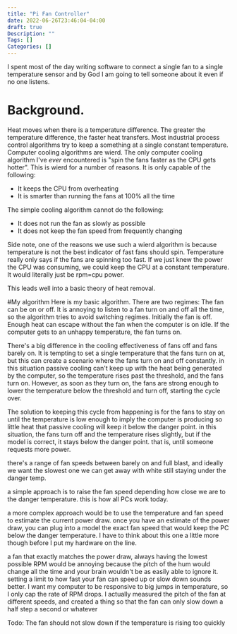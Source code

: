 ```yaml
---
title: "Pi Fan Controller"
date: 2022-06-26T23:46:04-04:00
draft: true
Description: ""
Tags: []
Categories: []
---
```


I spent most of the day writing software to connect a single fan to a single temperature sensor and by God I am going to tell someone about it even if no one listens.

# Background.
Heat moves when there is a temperature difference.
The greater the temperature difference, the faster heat transfers.
Most industrial process control algorithms try to keep a something at a single constant temperature.
Computer cooling algorithms are wierd.
The only computer cooling algorithm I've *ever* encountered is "spin the fans faster as the CPU gets hotter".
This is wierd for a number of reasons.
It is only capable of the following:

* It keeps the CPU from overheating
* It is smarter than running the fans at 100% all the time

The simple cooling algorithm cannot do the following:

* It does not run the fan as slowly as possible
* It does not keep the fan speed from frequently changing


Side note, one of the reasons we use such a wierd algorithm is because temperature is not the best indicator of fast fans should spin.
Temperature really only says if the fans are spinning too fast.
If we just knew the power the CPU was consuming, we could keep the CPU at a constant temperature.
It would literally just be rpm=cpu power.

This leads well into a basic theory of heat removal.

#My algorithm
Here is my basic algorithm.
There are two regimes: The fan can be on or off.
It is annoying to listen to a fan turn on and off all the time, so the algorithm tries to avoid switching regimes.
Initially the fan is off.
Enough heat can escape without the fan when the computer is on idle.
If the computer gets to an unhappy temperature, the fan turns on.

There's a big difference in the cooling effectiveness of fans off and fans barely on.
It is tempting to set a single temperature that the fans turn on at, but this can create a scenario where the fans turn on and off constantly.
in this situation passive cooling can't keep up with the heat being generated by the computer, so the temperature rises past the threshold, and the fans turn on.
However, as soon as they turn on, the fans are strong enough to lower the temperature below the threshold and turn off, starting the cycle over.

The solution to keeping this cycle from happening is for the fans to stay on until the temperature is low enough to imply the computer is producing so little heat that passive cooling will keep it below the danger point.
in this situation, the fans turn off and the temperature rises slightly, but if the model is correct, it stays below the danger point.
that is, until someone requests more power.

there's a range of fan speeds between barely on and full blast, and ideally we want the slowest one we can get away with white still staying under the danger temp.

a simple approach is to raise the fan speed depending how close we are to the danger temperature.
this is how all PCs work today.

a more complex approach would be to use the temperature and fan speed to estimate the current power draw.
once you have an estimate of the power draw, you can plug into a model the exact fan speed that would keep the PC below the danger temperature.
I have to think about this one a little more though before I put my hardware on the line.

a fan that exactly matches the power draw, always having the lowest possible RPM would be annoying because the pitch of the hum would change all the time and your brain wouldn't be as easily able to ignore it.
setting a limit to how fast your fan can speed up or slow down sounds better.
I want my computer to be responsive to big jumps in temperature, so I only cap the rate of RPM drops.
I actually measured the pitch of the fan at different speeds, and created a thing so that the fan can only slow down a half step a second or whatever

Todo: The fan should not slow down if the temperature is rising too quickly
